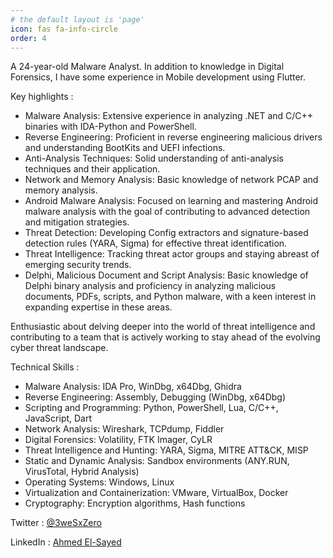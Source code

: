```yaml
---
# the default layout is 'page'
icon: fas fa-info-circle
order: 4
---
```


A 24-year-old Malware Analyst. In addition to knowledge in Digital Forensics, I have some experience in Mobile development using Flutter.

Key highlights :

+ Malware Analysis: Extensive experience in analyzing .NET and C/C++ binaries with IDA-Python and PowerShell.
+ Reverse Engineering: Proficient in reverse engineering malicious drivers and understanding BootKits and UEFI infections.
+ Anti-Analysis Techniques: Solid understanding of anti-analysis techniques and their application.
+ Network and Memory Analysis: Basic knowledge of network PCAP and memory analysis.
+ Android Malware Analysis: Focused on learning and mastering Android malware analysis with the goal of contributing to advanced detection and mitigation strategies.
+ Threat Detection: Developing Config extractors and signature-based detection rules (YARA, Sigma) for effective threat identification.
+ Threat Intelligence: Tracking threat actor groups and staying abreast of emerging security trends.
+ Delphi, Malicious Document and Script Analysis: Basic knowledge of Delphi binary analysis and proficiency in analyzing malicious documents, PDFs, scripts, and Python malware, with a keen interest in expanding expertise in these areas.

Enthusiastic about delving deeper into the world of threat intelligence and contributing to a team that is actively working to stay ahead of the evolving cyber threat landscape.

Technical Skills :

+ Malware Analysis: IDA Pro, WinDbg, x64Dbg,  Ghidra
+ Reverse Engineering: Assembly, Debugging (WinDbg, x64Dbg)
+ Scripting and Programming: Python, PowerShell, Lua, C/C++, JavaScript, Dart
+ Network Analysis: Wireshark, TCPdump, Fiddler
+ Digital Forensics: Volatility, FTK Imager, CyLR
+ Threat Intelligence and Hunting: YARA, Sigma, MITRE ATT&CK, MISP
+ Static and Dynamic Analysis: Sandbox environments (ANY.RUN, VirusTotal, Hybrid Analysis)
+ Operating Systems: Windows, Linux
+ Virtualization and Containerization: VMware, VirtualBox, Docker
+ Cryptography: Encryption algorithms, Hash functions

Twitter : [@3weSxZero](https://x.com/3weSxZero)

LinkedIn : [Ahmed El-Sayed](https://www.linkedin.com/in/ahmed-el-sayed-4430671b6)
